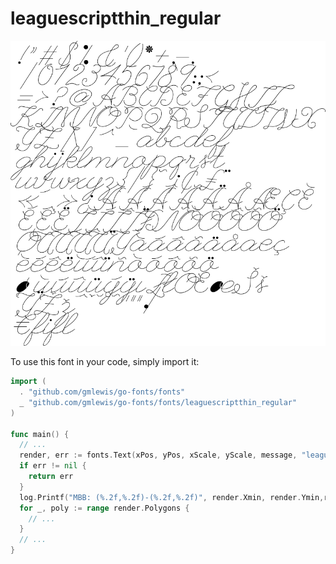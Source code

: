# leaguescriptthin_regular

![leaguescriptthin_regular](leaguescriptthin_regular.png)

To use this font in your code, simply import it:

```go
import (
  . "github.com/gmlewis/go-fonts/fonts"
  _ "github.com/gmlewis/go-fonts/fonts/leaguescriptthin_regular"
)

func main() {
  // ...
  render, err := fonts.Text(xPos, yPos, xScale, yScale, message, "leaguescriptthin_regular")
  if err != nil {
    return err
  }
  log.Printf("MBB: (%.2f,%.2f)-(%.2f,%.2f)", render.Xmin, render.Ymin,render.Xmax, render.Ymax)
  for _, poly := range render.Polygons {
    // ...
  }
  // ...
}
```

